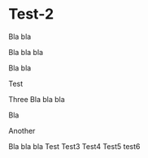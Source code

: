 # Test-2

Bla bla

Bla bla bla

Bla bla

Test

Three
Bla bla bla

Bla

Another

Bla bla bla
Test
Test3
Test4
Test5
test6
